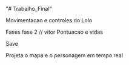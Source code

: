 "# Trabalho_Final"

Movimentacao e controles do Lolo

Fases
fase 2 // vitor
Pontuacao e vidas

Save

Projeta o mapa e o personagem em tempo real
